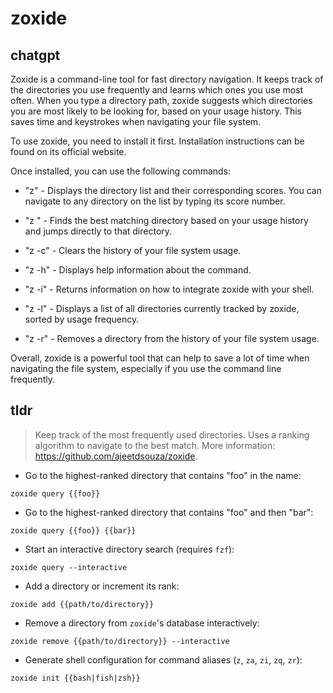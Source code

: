 # zoxide 
## chatgpt 
Zoxide is a command-line tool for fast directory navigation. It keeps track of the directories you use frequently and learns which ones you use most often. When you type a directory path, zoxide suggests which directories you are most likely to be looking for, based on your usage history. This saves time and keystrokes when navigating your file system.

To use zoxide, you need to install it first. Installation instructions can be found on its official website.

Once installed, you can use the following commands:

- "z" - Displays the directory list and their corresponding scores. You can navigate to any directory on the list by typing its score number.

- "z <directory>" - Finds the best matching directory based on your usage history and jumps directly to that directory.

- "z -c" - Clears the history of your file system usage.

- "z -h" - Displays help information about the command.

- "z -i" - Returns information on how to integrate zoxide with your shell.

- "z -l" - Displays a list of all directories currently tracked by zoxide, sorted by usage frequency.

- "z -r" - Removes a directory from the history of your file system usage.

Overall, zoxide is a powerful tool that can help to save a lot of time when navigating the file system, especially if you use the command line frequently. 

## tldr 
 
> Keep track of the most frequently used directories.
> Uses a ranking algorithm to navigate to the best match.
> More information: <https://github.com/ajeetdsouza/zoxide>.

- Go to the highest-ranked directory that contains "foo" in the name:

`zoxide query {{foo}}`

- Go to the highest-ranked directory that contains "foo" and then "bar":

`zoxide query {{foo}} {{bar}}`

- Start an interactive directory search (requires `fzf`):

`zoxide query --interactive`

- Add a directory or increment its rank:

`zoxide add {{path/to/directory}}`

- Remove a directory from `zoxide`'s database interactively:

`zoxide remove {{path/to/directory}} --interactive`

- Generate shell configuration for command aliases (`z`, `za`, `zi`, `zq`, `zr`):

`zoxide init {{bash|fish|zsh}}`
